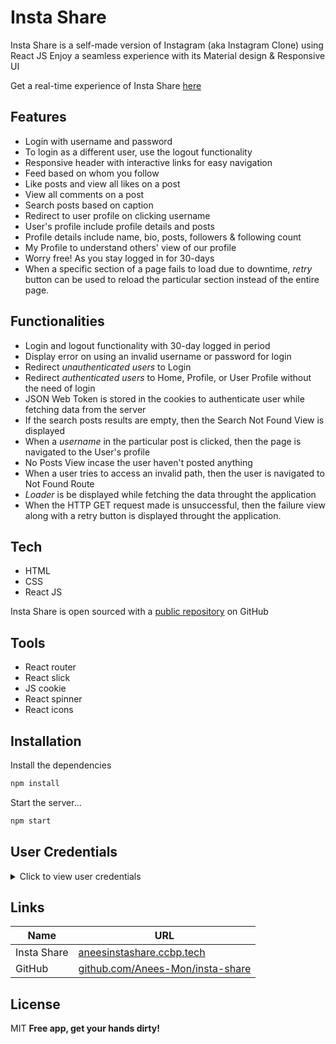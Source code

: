 ﻿
# Insta Share
Insta Share is a self-made version of Instagram (aka Instagram Clone) using React JS
Enjoy a seamless experience with its Material design & Responsive UI

Get a real-time experience of Insta Share [here][websiteUrl]

## Features
- Login with username and password
- To login as a different user, use the logout functionality
- Responsive header with interactive links for easy navigation
- Feed based on whom you follow
- Like posts and view all likes on a post
- View all comments on a post
- Search posts based on caption
- Redirect to user profile on clicking username
- User's profile include profile details and posts
- Profile details include name, bio, posts, followers & following count
- My Profile to understand others' view of our profile
- Worry free! As you stay logged in for 30-days
- When a specific section of a page fails to load due to downtime, _retry_ button can be used to reload the particular section instead of the entire page.

## Functionalities
- Login and logout functionality with 30-day logged in period
- Display error on using an invalid username or password for login
- Redirect _unauthenticated users_ to Login
- Redirect _authenticated users_ to Home, Profile, or User Profile without the need of login
- JSON Web Token is stored in the cookies to authenticate user while fetching data from the server
- If the search posts results are empty, then the Search Not Found View is displayed
- When a _username_ in the particular post is clicked, then the page is navigated to the User's profile
- No Posts View incase the user haven't posted anything
- When a user tries to access an invalid path, then the user is navigated to Not Found Route
- _Loader_ is be displayed while fetching the data throught the application
- When the HTTP GET request made is unsuccessful, then the failure view along with a retry button is displayed throught the application.

## Tech
- HTML
- CSS
- React JS

Insta Share is open sourced with a [public repository][gitRepoUrl]
 on GitHub
 
 ## Tools
 - React router
 - React slick
 - JS cookie
 - React spinner
 - React icons

## Installation

Install the dependencies

```sh
npm install
```

Start the server...

```sh
npm start
```

## User Credentials

<details>
<summary>Click to view user credentials</summary>

<br/>

**You can use any one of the following credentials**

```text
  username: aakash
  password: sky@007
```

```text
  username: agastya
  password: myth#789
```

```text
  username: advika
  password: world@5
```

```text
  username: binita
  password: modest*6
```

```text
  username: chetan
  password: vigor$life
```

```text
  username: deepak
  password: lightstar@1
```

```text
  username: harshad
  password: joy@85
```

```text
  username: kapil
  password: moon$008
```

```text
 username: rahul
 password: rahul@2021
```

```text
  username: shravya
  password: musical#stone
```

```text
  username: saira
  password: princess@9
```

<br/>
</details>


## Links

| Name | URL |
| ------ | ------ |
| Insta Share | [aneesinstashare.ccbp.tech][websiteUrl] |
| GitHub | [github.com/Anees-Mon/insta-share][gitRepoUrl] |

## License

MIT
**Free app, get your hands dirty!**

   [websiteUrl]: <https://aneesinstashare.ccbp.tech/>
   [gitRepoUrl]: <https://github.com/Anees-Mon/insta-share.git>


